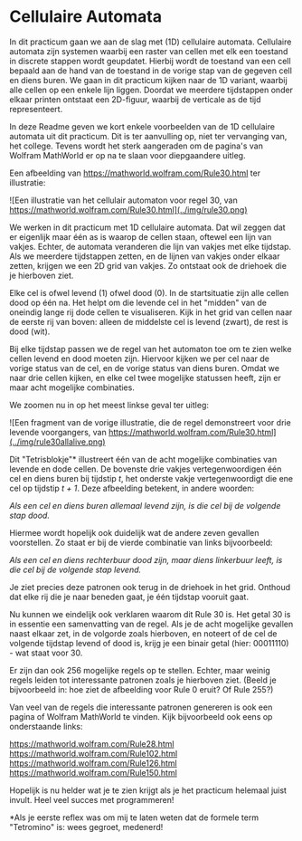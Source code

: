 # Cellulaire Automata

In dit practicum gaan we aan de slag met (1D) cellulaire automata. Cellulaire automata zijn systemen waarbij een raster van cellen met elk een toestand in discrete stappen wordt geupdatet. Hierbij wordt de toestand van een cell bepaald aan de hand van de toestand in de vorige stap van de gegeven cell en diens buren. We gaan in dit practicum kijken naar de 1D variant, waarbij alle cellen op een enkele lijn liggen. Doordat we meerdere tijdstappen onder elkaar printen ontstaat een 2D-figuur, waarbij de verticale as de tijd representeert.

In deze Readme geven we kort enkele voorbeelden van de 1D cellulaire automata uit dit practicum. Dit is ter aanvulling op, niet ter vervanging van, het college. Tevens wordt het sterk aangeraden om de pagina's van Wolfram MathWorld er op na te slaan voor diepgaandere uitleg.

Een afbeelding van https://mathworld.wolfram.com/Rule30.html ter illustratie:

![Een illustratie van het cellulair automaton voor regel 30, van https://mathworld.wolfram.com/Rule30.html](../img/rule30.png)

We werken in dit practicum met 1D cellulaire automata. Dat wil zeggen dat er eigenlijk maar één as is waarop de cellen staan, oftewel een lijn van vakjes. Echter, de automata veranderen die lijn van vakjes met elke tijdstap. Als we meerdere tijdstappen zetten, en de lijnen van vakjes onder elkaar zetten, krijgen we een 2D grid van vakjes. Zo ontstaat ook de driehoek die je hierboven ziet.

Elke cel is ofwel levend (1) ofwel dood (0). In de startsituatie zijn alle cellen dood op één na. Het helpt om die levende cel in het "midden" van de oneindig lange rij dode cellen te visualiseren. Kijk in het grid van cellen naar de eerste rij van boven: alleen de middelste cel is levend (zwart), de rest is dood (wit).

Bij elke tijdstap passen we de regel van het automaton toe om te zien welke cellen levend en dood moeten zijn. Hiervoor kijken we per cel naar de vorige status van de cel, en de vorige status van diens buren. Omdat we naar drie cellen kijken, en elke cel twee mogelijke statussen heeft, zijn er maar acht mogelijke combinaties.

We zoomen nu in op het meest linkse geval ter uitleg:

![Een fragment van de vorige illustratie, die de regel demonstreert voor drie levende voorgangers, van https://mathworld.wolfram.com/Rule30.html](../img/rule30allalive.png)

Dit "Tetrisblokje"\* illustreert één van de acht mogelijke combinaties van levende en dode cellen. De bovenste drie vakjes vertegenwoordigen één cel en diens buren bij tijdstip *t*, het onderste vakje vertegenwoordigt die ene cel op tijdstip *t + 1*. Deze afbeelding betekent, in andere woorden:

*Als een cel en diens buren allemaal levend zijn, is die cel bij de volgende stap dood.*

Hiermee wordt hopelijk ook duidelijk wat de andere zeven gevallen voorstellen. Zo staat er bij de vierde combinatie van links bijvoorbeeld:

*Als een cel en diens rechterbuur dood zijn, maar diens linkerbuur leeft, is die cel bij de volgende stap levend.*

Je ziet precies deze patronen ook terug in de driehoek in het grid. Onthoud dat elke rij die je naar beneden gaat, je één tijdstap vooruit gaat.

Nu kunnen we eindelijk ook verklaren waarom dit Rule 30 is. Het getal 30 is in essentie een samenvatting van de regel. Als je de acht mogelijke gevallen naast elkaar zet, in de volgorde zoals hierboven, en noteert of de cel de volgende tijdstap levend of dood is, krijg je een binair getal (hier: 00011110) - wat staat voor 30.

Er zijn dan ook 256 mogelijke regels op te stellen. Echter, maar weinig regels leiden tot interessante patronen zoals je hierboven ziet. (Beeld je bijvoorbeeld in: hoe ziet de afbeelding voor Rule 0 eruit? Of Rule 255?)

Van veel van de regels die interessante patronen genereren is ook een pagina of Wolfram MathWorld te vinden. Kijk bijvoorbeeld ook eens op onderstaande links:

https://mathworld.wolfram.com/Rule28.html
https://mathworld.wolfram.com/Rule102.html
https://mathworld.wolfram.com/Rule126.html
https://mathworld.wolfram.com/Rule150.html

Hopelijk is nu helder wat je te zien krijgt als je het practicum helemaal juist invult. Heel veel succes met programmeren!

\*Als je eerste reflex was om mij te laten weten dat de formele term "Tetromino" is: wees gegroet, medenerd!
